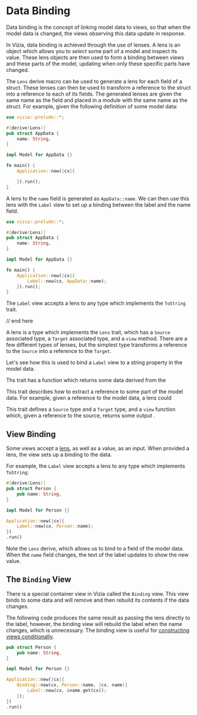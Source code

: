 # Data Binding

Data binding is the concept of linking model data to views, so that when the model data is changed, the views observing this data update in response. 

<!-- Therefore, it is data binding which provides the mechanism for reactivity in Vizia. -->

In Vizia, data binding is achieved through the use of lenses. A lens is an object which allows you to *select* some part of a model and inspect its value. These lens objects are then used to form a binding between views and these parts of the model, updating when only these specific parts have changed.

The `Lens` derive macro can be used to generate a lens for each field of a struct. These lenses can then be used to transform a reference to the struct into a reference to each of its fields. The generated lenses are given the same name as the field and placed in a module with the same name as the struct. For example, given the following definition of some model data:

```rust
use vizia::prelude::*;

#[derive(Lens)]
pub struct AppData {
    name: String,
}

impl Model for AppData {}

fn main() {
    Application::new(|cx|{

    }).run();
}
```

A lens to the `name` field is generated as `AppData::name`. We can then use this lens with the `Label` view to set up a binding between the label and the name field.

```rust
use vizia::prelude::*;

#[derive(Lens)]
pub struct AppData {
    name: String,
}

impl Model for AppData {}

fn main() {
    Application::new(|cx|{
        Label::new(cx, AppData::name);
    }).run();
}
```

The `Label` view accepts a lens to any type which implements the `ToString` trait.

// end here



A lens is a type which implements the `Lens` trait, which has a `Source` associated type, a `Target` associated type, and a `view` method. There are a few different types of lenses, but the simplest type transforms a reference to the `Source` into a reference to the `Target`.

Let's see how this is used to bind a `Label` view to a string property in the model data.




Ths trait has a function which returns some data derived from the 

This trait describes how to extract a reference to some part of the model data. For example, given a reference to the model data, a lens could 

This trait defines a `Source` type and a `Target` type, and a `view` function which, given a reference to the source, returns some output .  

## View Binding 

Some views accept a [lens](./lenses.md), as well as a value, as an input. When provided a lens, the view sets up a binding to the data.

For example, the `Label` view accepts a lens to any type which implements `ToString`:

```rust
#[derive(Lens)]
pub struct Person {
    pub name: String,
}

impl Model for Person {}

Application::new(|cx|{
    Label::new(cx, Person::name);
})
.run()
```
Note the `Lens` derive, which allows us to bind to a field of the model data. When the `name` field changes, the text of the label updates to show the new value.

## The `Binding` View
There is a special container view in Vizia called the `Binding` view. This view binds to some data and will remove and then rebuild its contents if the data changes.

The following code produces the same result as passing the lens directly to the label, however, the binding view will rebuild the label when the name changes, which is unnecessary. The binding view is useful for [constructing views conditionally](conditional_views.md).

```rust
pub struct Person {
    pub name: String,
}

impl Model for Person {}

Application::new(|cx|{
    Binding::new(cx, Person::name, |cx, name|{
        Label::new(cx, &name.get(cx));
    });
})
.run()
```